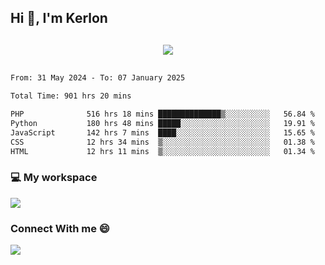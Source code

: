 ## Hi 👋, I'm Kerlon

<p align="center" style="margin: 30px;">
 
 <img src="https://skillicons.dev/icons?i=html,css,bootstrap,js,nodejs,jquery,python,flask,php,mysql,lua,sqlite,firebase">


</p>
<!--START_SECTION:waka-->

```txt
From: 31 May 2024 - To: 07 January 2025

Total Time: 901 hrs 20 mins

PHP              516 hrs 18 mins ██████████████▒░░░░░░░░░░   56.84 %
Python           180 hrs 48 mins █████░░░░░░░░░░░░░░░░░░░░   19.91 %
JavaScript       142 hrs 7 mins  ████░░░░░░░░░░░░░░░░░░░░░   15.65 %
CSS              12 hrs 34 mins  ▒░░░░░░░░░░░░░░░░░░░░░░░░   01.38 %
HTML             12 hrs 11 mins  ▒░░░░░░░░░░░░░░░░░░░░░░░░   01.34 %
```

<!--END_SECTION:waka-->


<p align="center">
 <h3>💻 My workspace</h3>
    <img src="https://skillicons.dev/icons?i=mint" />
</p>

<p align="center">
 <h3>Connect With me 😄</h3> 
    <a href="https://www.linkedin.com/in/kerlon-fernandes"><img src="https://skillicons.dev/icons?i=linkedin" />
  </a>
</p>



